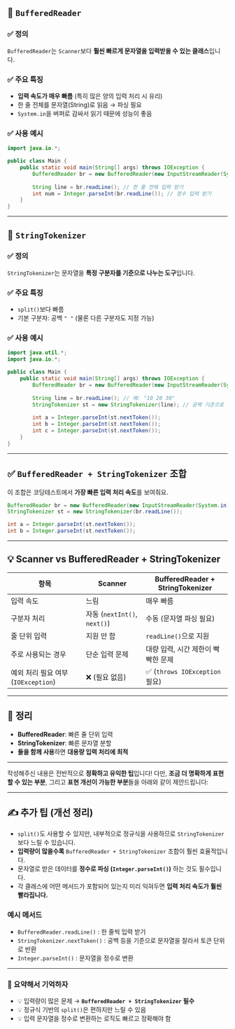 ## 📘 `BufferedReader`

### ✅ 정의

`BufferedReader`는 `Scanner`보다 **훨씬 빠르게 문자열을 입력받을 수 있는 클래스**입니다.

### ✅ 주요 특징

* **입력 속도가 매우 빠름** (특히 많은 양의 입력 처리 시 유리)
* 한 줄 전체를 문자열(String)로 읽음 → 파싱 필요
* `System.in`을 버퍼로 감싸서 읽기 때문에 성능이 좋음

### ✅ 사용 예시

```java
import java.io.*;

public class Main {
    public static void main(String[] args) throws IOException {
        BufferedReader br = new BufferedReader(new InputStreamReader(System.in));
        
        String line = br.readLine(); // 한 줄 전체 입력 받기
        int num = Integer.parseInt(br.readLine()); // 정수 입력 받기
    }
}
```

---

## 📗 `StringTokenizer`

### ✅ 정의

`StringTokenizer`는 문자열을 **특정 구분자를 기준으로 나누는 도구**입니다.

### ✅ 주요 특징

* `split()`보다 빠름
* 기본 구분자: 공백 `" "` (물론 다른 구분자도 지정 가능)

### ✅ 사용 예시

```java
import java.util.*;
import java.io.*;

public class Main {
    public static void main(String[] args) throws IOException {
        BufferedReader br = new BufferedReader(new InputStreamReader(System.in));
        
        String line = br.readLine(); // 예: "10 20 30"
        StringTokenizer st = new StringTokenizer(line); // 공백 기준으로 나눔
        
        int a = Integer.parseInt(st.nextToken());
        int b = Integer.parseInt(st.nextToken());
        int c = Integer.parseInt(st.nextToken());
    }
}
```

---

## ✅ `BufferedReader + StringTokenizer` 조합

이 조합은 코딩테스트에서 **가장 빠른 입력 처리 속도**를 보여줘요.

```java
BufferedReader br = new BufferedReader(new InputStreamReader(System.in));
StringTokenizer st = new StringTokenizer(br.readLine());

int a = Integer.parseInt(st.nextToken());
int b = Integer.parseInt(st.nextToken());
```

---

## 💡 Scanner vs BufferedReader + StringTokenizer

| 항목                          | Scanner                    | BufferedReader + StringTokenizer |
| --------------------------- | -------------------------- | -------------------------------- |
| 입력 속도                       | 느림                         | 매우 빠름                            |
| 구분자 처리                      | 자동 (`nextInt()`, `next()`) | 수동 (문자열 파싱 필요)                   |
| 줄 단위 입력                     | 지원 안 함                     | `readLine()`으로 지원                |
| 주로 사용되는 경우                  | 단순 입력 문제                   | 대량 입력, 시간 제한이 빡빡한 문제             |
| 예외 처리 필요 여부 (`IOException`) | ❌ (필요 없음)                  | ✅ (`throws IOException` 필요)      |

---

## 📌 정리

* **BufferedReader**: 빠른 줄 단위 입력
* **StringTokenizer**: 빠른 문자열 분할
* **둘을 함께 사용**하면 **대용량 입력 처리에 최적**

---

작성해주신 내용은 전반적으로 **정확하고 유익한 팁**입니다! 다만, **조금 더 명확하게 표현할 수 있는 부분**, 그리고 **표현 개선이 가능한 부분**들을 아래와 같이 제안드립니다:

---

## ✍️ 추가 팁 (개선 정리)

* `split()`도 사용할 수 있지만, 내부적으로 정규식을 사용하므로 `StringTokenizer`보다 느릴 수 있습니다.
* **입력량이 많을수록** `BufferedReader + StringTokenizer` 조합이 훨씬 효율적입니다.
* 문자열로 받은 데이터를 **정수로 파싱 (`Integer.parseInt()`)** 하는 것도 필수입니다.
* 각 클래스에 어떤 메서드가 포함되어 있는지 미리 익혀두면 **입력 처리 속도가 훨씬 빨라집니다.**

### 예시 메서드

* `BufferedReader.readLine()` : 한 줄씩 입력 받기
* `StringTokenizer.nextToken()` : 공백 등을 기준으로 문자열을 잘라서 토큰 단위로 반환
* `Integer.parseInt()` : 문자열을 정수로 변환

---

### 🔁 요약해서 기억하자

* 💡 입력량이 많은 문제 → **`BufferedReader + StringTokenizer` 필수**
* 💡 정규식 기반의 `split()`은 편하지만 느릴 수 있음
* 💡 입력 문자열을 정수로 변환하는 로직도 빠르고 정확해야 함
